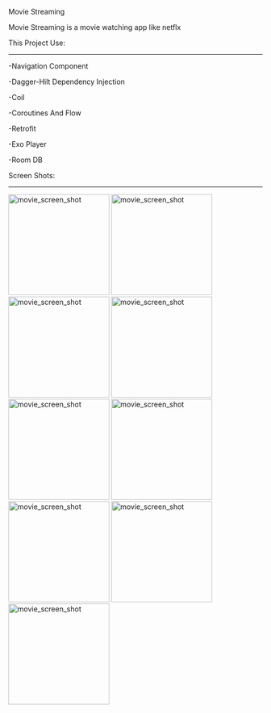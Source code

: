 Movie Streaming

Movie Streaming is a  movie watching app like netflx

This Project Use:
_______________________
-Navigation Component

-Dagger-Hilt Dependency Injection

-Coil

-Coroutines And Flow

-Retrofit

-Exo Player

-Room DB

Screen Shots:
_________________
<img src="https://user-images.githubusercontent.com/94174095/161423788-da4b0793-ac72-49e7-b71f-f3be3fba8761.jpg" alt="movie_screen_shot" width="200"/> <img src="https://user-images.githubusercontent.com/94174095/161423793-fd941ba8-2bb7-4b87-8b9b-6ad5f2b621e4.jpg" alt="movie_screen_shot" width="200"/> <img src="https://user-images.githubusercontent.com/94174095/161423822-eb4f1aa0-358a-4b0a-aabf-3b76b720f7f2.jpg" alt="movie_screen_shot" width="200"/> <img src="https://user-images.githubusercontent.com/94174095/161423832-59638754-3424-4613-9011-f1b3a3f2d7d3.jpg" alt="movie_screen_shot" width="200"/> <img src="https://user-images.githubusercontent.com/94174095/161423864-3f4b117e-b076-40b4-bc60-f5796a042f21.jpg" alt="movie_screen_shot" width="200"/> <img src="https://user-images.githubusercontent.com/94174095/161423918-6ebb579d-3190-4ab3-a30f-c8bbada2793f.jpg" alt="movie_screen_shot" width="200"/> <img src="https://user-images.githubusercontent.com/94174095/161423929-6be712d4-d5f0-4b64-963a-2652d8278129.jpg" alt="movie_screen_shot" width="200"/> <img src="https://user-images.githubusercontent.com/94174095/161423965-e90e2d74-d0a8-4087-a5e7-40d6db9356b5.jpg" alt="movie_screen_shot" width="200"/> <img src="https://user-images.githubusercontent.com/94174095/161424005-3d7ccd69-2b21-4837-988f-9f5689f1308c.jpg" alt="movie_screen_shot" width="200"/>



